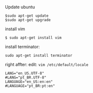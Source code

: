 
Update ubuntu
```
$sudo apt-get update
$sudo apt-get upgrade
```
install vim
```
$ sudo apt-get install vim
```
install terminator:
```
sudo apt-get install terminator
```
right affter:
edit: `vim /etc/default/locale`
```
LANG="en_US.UTF-8"
#LANG="pt_BR.UTF-8"
LANGUAGE="en_US:en:en"
#LANGUAGE="pt_BR:pt:en"
```
